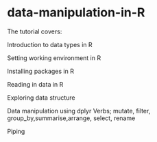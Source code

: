 # data-manipulation-in-R

The tutorial covers:

Introduction to data types in R

Setting working environment in R

Installing packages in R

Reading in data in R

Exploring data structure

Data manipulation using dplyr Verbs; mutate, filter, group_by,summarise,arrange, select, rename 

Piping

